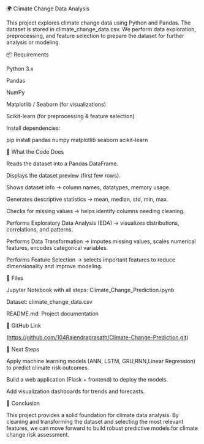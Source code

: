 🌍 Climate Change Data Analysis

This project explores climate change data using Python and Pandas.
The dataset is stored in climate_change_data.csv.
We perform data exploration, preprocessing, and feature selection to prepare the dataset for further analysis or modeling.

📦 Requirements

Python 3.x

Pandas

NumPy

Matplotlib / Seaborn (for visualizations)

Scikit-learn (for preprocessing & feature selection)

Install dependencies:

pip install pandas numpy matplotlib seaborn scikit-learn

📝 What the Code Does

Reads the dataset into a Pandas DataFrame.

Displays the dataset preview (first few rows).

Shows dataset info → column names, datatypes, memory usage.

Generates descriptive statistics → mean, median, std, min, max.

Checks for missing values → helps identify columns needing cleaning.

Performs Exploratory Data Analysis (EDA) → visualizes distributions, correlations, and patterns.

Performs Data Transformation → imputes missing values, scales numerical features, encodes categorical variables.

Performs Feature Selection → selects important features to reduce dimensionality and improve modeling.

📂 Files

Jupyter Notebook with all steps: Climate_Change_Prediction.ipynb

Dataset: climate_change_data.csv

README.md: Project documentation

🔗 GitHub Link

(https://github.com/104Rajendraprasath/Climate-Change-Prediction.git)

🚀 Next Steps

Apply machine learning models (ANN, LSTM, GRU,RNN,Linear Regression) to predict climate risk outcomes.

Build a web application (Flask + frontend) to deploy the models.

Add visualization dashboards for trends and forecasts.

📝 Conclusion

This project provides a solid foundation for climate data analysis.
By cleaning and transforming the dataset and selecting the most relevant features, we can move forward to build robust predictive models for climate change risk assessment.
